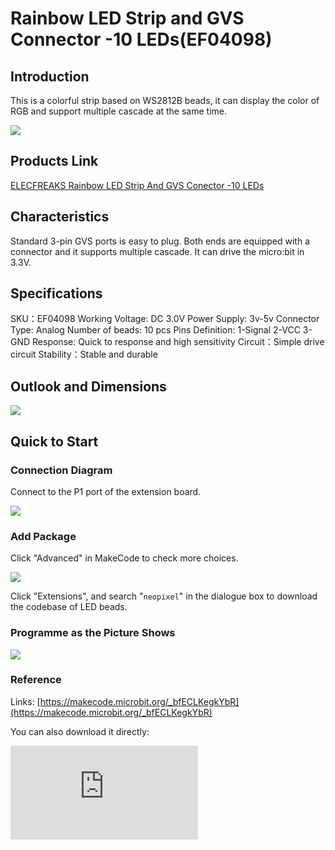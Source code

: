 ﻿# Rainbow LED Strip and GVS Connector -10 LEDs(EF04098)

## Introduction

 This is a colorful strip based on WS2812B beads, it can display the color of RGB and support multiple cascade at the same time.

 ![](https://wiki-media-ef.oss-cn-hongkong.aliyuncs.com//images/04098_0.jpg)

## Products Link

[ELECFREAKS Rainbow LED Strip And GVS Conector -10 LEDs](https://www.elecfreaks.com/neopixel-rainbow-led-strip-and-gvs-conector-10-leds.html)

## Characteristics


 Standard 3-pin GVS ports is easy to plug.
 Both ends are equipped with a connector and it supports multiple cascade.
 It can drive the micro:bit in 3.3V.

## Specifications


 SKU：EF04098
 Working Voltage: DC 3.0V
 Power Supply: 3v-5v
 Connector Type: Analog
 Number of beads: 10 pcs
 Pins Definition: 1-Signal 2-VCC 3-GND
 Response: Quick to response and high sensitivity
 Circuit：Simple drive circuit
 Stability：Stable and durable

## Outlook and Dimensions


 ![](https://wiki-media-ef.oss-cn-hongkong.aliyuncs.com//images/04098_2.png)


## Quick to Start

### Connection Diagram

 Connect to the P1 port of the extension board.

 ![](https://wiki-media-ef.oss-cn-hongkong.aliyuncs.com//images/04098_5.png)

### Add Package

Click "Advanced" in MakeCode to check more choices.

 ![](https://wiki-media-ef.oss-cn-hongkong.aliyuncs.com//images/smtcNoB.png)

Click "Extensions", and search "`neopixel`" in the dialogue box to download the codebase of LED beads.


### Programme as the Picture Shows

  ![](https://wiki-media-ef.oss-cn-hongkong.aliyuncs.com//images/04098_3.png)

### Reference

Links: [https://makecode.microbit.org/_bfECLKegkYbR](https://makecode.microbit.org/_bfECLKegkYbR)

You can also download it directly:


<div
    style={{
        position: 'relative',
        paddingBottom: '60%',
        overflow: 'hidden',
    }}
>
    <iframe
        src="https://makecode.microbit.org/_bfECLKegkYbR"
        frameborder="0"
        sandbox="allow-popups allow-forms allow-scripts allow-same-origin"
        style={{
            position: 'absolute',
            width: '100%',
            height: '100%',
        }}
    />
</div>


### Results

 The LED strips light in a way of flowing-water.

## Relevant Cases


## Technique Files
